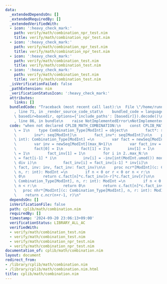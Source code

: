 ```yaml
---
data:
  _extendedDependsOn: []
  _extendedRequiredBy: []
  _extendedVerifiedWith:
  - icon: ':heavy_check_mark:'
    path: verify/math/combination_npr_test.nim
    title: verify/math/combination_npr_test.nim
  - icon: ':heavy_check_mark:'
    path: verify/math/combination_npr_test.nim
    title: verify/math/combination_npr_test.nim
  - icon: ':heavy_check_mark:'
    path: verify/math/combination_test.nim
    title: verify/math/combination_test.nim
  - icon: ':heavy_check_mark:'
    path: verify/math/combination_test.nim
    title: verify/math/combination_test.nim
  _isVerificationFailed: false
  _pathExtension: nim
  _verificationStatusIcon: ':heavy_check_mark:'
  attributes:
    links: []
  bundledCode: "Traceback (most recent call last):\n  File \"/home/runner/.local/lib/python3.10/site-packages/onlinejudge_verify/documentation/build.py\"\
    , line 71, in _render_source_code_stat\n    bundled_code = language.bundle(stat.path,\
    \ basedir=basedir, options={'include_paths': [basedir]}).decode()\n  File \"/home/runner/.local/lib/python3.10/site-packages/onlinejudge_verify/languages/nim.py\"\
    , line 86, in bundle\n    raise NotImplementedError\nNotImplementedError\n"
  code: "when not declared CPLIB_MATH_COMBINATION:\n    const CPLIB_MATH_COMBINATION*\
    \ = 1\n    type Combination_Type[ModInt] = object\n        fact*: seq[ModInt]\n\
    \        inv*: seq[ModInt]\n        fact_inv*: seq[ModInt]\n\n    proc initCombination*[ModInt](max_N:\
    \ int): Combination_Type[ModInt] =\n        var fact = newSeq[ModInt](max_N+1)\n\
    \        var inv = newSeq[ModInt](max_N+1)\n        var fact_inv = newSeq[ModInt](max_N+1)\n\
    \        fact[0] = 1\n        fact[1] = 1\n        inv[1] = 1\n        fact_inv[0]\
    \ = 1\n        fact_inv[1] = 1\n        for i in 2..max_N:\n            fact[i]\
    \ = fact[i-1] * i\n            inv[i] = -inv[int(ModInt.umod()) mod i]*(int(ModInt.umod())\
    \ div i)\n            fact_inv[i] = fact_inv[i-1] * inv[i]\n        result = Combination_Type[ModInt](fact:\
    \ fact, inv: inv, fact_inv: fact_inv)\n\n    proc ncr*[ModInt](c: Combination_Type[ModInt],\
    \ n, r: int): ModInt =\n        if n < 0 or r < 0 or n < r:\n            return\
    \ 0\n        return c.fact[n]*c.fact_inv[n-r]*c.fact_inv[r]\n\n    proc npr*[ModInt](c:\
    \ Combination_Type[ModInt], n, r: int): ModInt =\n        if n < 0 or r < 0 or\
    \ n < r:\n            return 0\n        return c.fact[n]*c.fact_inv[n-r]\n\n \
    \   proc nhr*[ModInt](c: Combination_Type[ModInt], n, r: int): ModInt =\n    \
    \    return c.ncr(n+r-1, r)\n"
  dependsOn: []
  isVerificationFile: false
  path: cplib/math/combination.nim
  requiredBy: []
  timestamp: '2024-09-20 23:06:13+09:00'
  verificationStatus: LIBRARY_ALL_AC
  verifiedWith:
  - verify/math/combination_test.nim
  - verify/math/combination_test.nim
  - verify/math/combination_npr_test.nim
  - verify/math/combination_npr_test.nim
documentation_of: cplib/math/combination.nim
layout: document
redirect_from:
- /library/cplib/math/combination.nim
- /library/cplib/math/combination.nim.html
title: cplib/math/combination.nim
---
```

